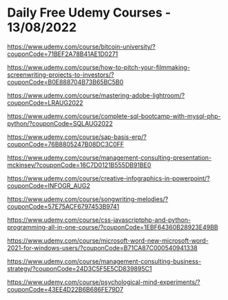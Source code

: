 # Daily Free Udemy Courses - 13/08/2022

https://www.udemy.com/course/bitcoin-university/?couponCode=71BEF2A78B41AE1D0271
https://www.udemy.com/course/how-to-pitch-your-filmmaking-screenwriting-projects-to-investors/?couponCode=B0E888704B73B65BC5B0
https://www.udemy.com/course/mastering-adobe-lightroom/?couponCode=LRAUG2022
https://www.udemy.com/course/complete-sql-bootcamp-with-mysql-php-python/?couponCode=SQLAUG2022
https://www.udemy.com/course/sap-basis-erp/?couponCode=76B8805247B08DC3C0FF
https://www.udemy.com/course/management-consulting-presentation-mckinsey/?couponCode=16C7D0121B555DB91BE0
https://www.udemy.com/course/creative-infographics-in-powerpoint/?couponCode=INFOGR_AUG2
https://www.udemy.com/course/songwriting-melodies/?couponCode=57E75ACF6797453B9741
https://www.udemy.com/course/css-javascriptphp-and-python-programming-all-in-one-course/?couponCode=1EBF64360B28923E49BB
https://www.udemy.com/course/microsoft-word-new-microsoft-word-2021-for-windows-users/?couponCode=B71CA87C000540941338
https://www.udemy.com/course/management-consulting-business-strategy/?couponCode=24D3C5F5E5CD839895C1
https://www.udemy.com/course/psychological-mind-experiments/?couponCode=43EE4D22B6B686FE79D7
